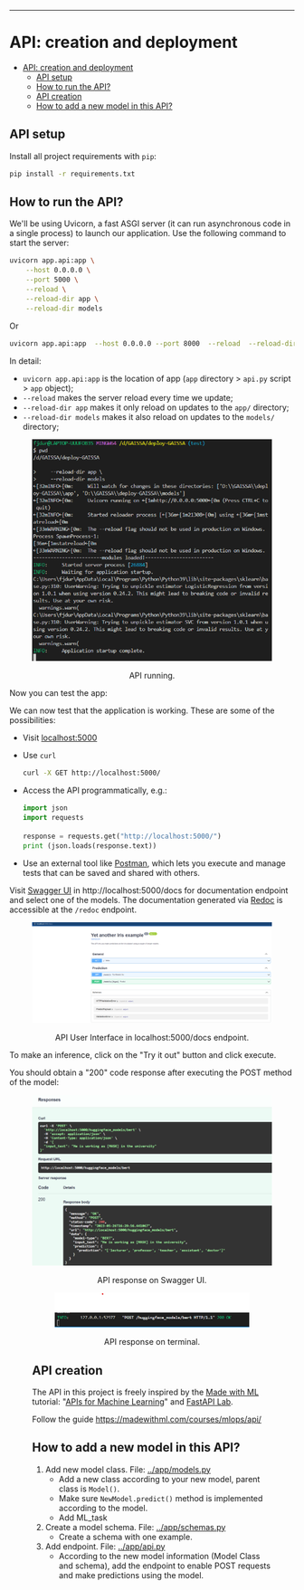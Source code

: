 -------------------
# API: creation and deployment

- [API: creation and deployment](#api-creation-and-deployment)
  - [API setup](#api-setup)
  - [How to run the API?](#how-to-run-the-api)
  - [API creation](#api-creation)
  - [How to add a new model in this API?](#how-to-add-a-new-model-in-this-api)


## API setup

Install all project requirements with `pip`:

```bash
pip install -r requirements.txt
```

## How to run the API?

We'll be using Uvicorn, a fast ASGI server (it can run asynchronous code in a single process) to launch our application. Use the following command to start the server:

```bash
uvicorn app.api:app \
    --host 0.0.0.0 \
    --port 5000 \
    --reload \
    --reload-dir app \
    --reload-dir models
```
Or
```bash
uvicorn app.api:app  --host 0.0.0.0 --port 8000  --reload  --reload-dir deploy-GAISSA --reload-dir app 
```
In detail:

- `uvicorn app.api:app` is the location of app (`app` directory > `api.py` script > `app` object);
- `--reload` makes the server reload every time we update;
- `--reload-dir app` makes it only reload on updates to the `app/` directory;
- `--reload-dir models` makes it also reload on updates to the `models/` directory;


<center><figure>
  <img
  src="../static/deployment/api/01_api_running.png"
</figure></center>
<p style="text-align: center;">API running.</p>


Now you can test the app:

We can now test that the application is working. These are some of the possibilities:

- Visit [localhost:5000](http://localhost:5000/)
- Use `curl`

  ```bash
  curl -X GET http://localhost:5000/
  ```

- Access the API programmatically, e.g.:

  ```python
  import json
  import requests

  response = requests.get("http://localhost:5000/")
  print (json.loads(response.text))
  ```

- Use an external tool like [Postman](https://www.postman.com), which lets you execute and manage tests that can be saved and shared with others.

Visit [Swagger UI](http://localhost:5000/docs) in http://localhost:5000/docs for documentation endpoint and select one of the models. The documentation generated via [Redoc](https://github.com/Redocly/redoc) is accessible at the `/redoc` endpoint.


<center><figure>
  <img
  src="../static/deployment/api/01_api_ui.png"
</figure></center>
<p style="text-align: center;">API User Interface in localhost:5000/docs endpoint.</p>


To make an inference, click on the "Try it out" button and click execute.

You should obtain a "200" code response after executing the POST method of the model:

<figure>
  <img
  src="../static/deployment/api/01_api_response_ui.png"
</figure>
<p style="text-align: center;">API response on Swagger UI.</p>


<center><figure>
  <img
  src="../static/deployment/api/01_api_response_terminal.png"
</figure></center>
<p style="text-align: center;">API response on terminal.</p>


## API creation
The API in this project is freely inspired by the [Made with ML](https://madewithml.com) tutorial: "[APIs for Machine Learning](https://madewithml.com/courses/mlops/api/)" and [FastAPI Lab](https://github.com/se4ai2122-cs-uniba/SE4AI2021Course_FastAPI-demo).

Follow the guide https://madewithml.com/courses/mlops/api/

## How to add a new model in this API?

1. Add new model class.
   File: [../app/models.py](../app/models.py)
   - Add a new class according to your new model, parent class is `Model()`.
   - Make sure `NewModel.predict()` method is implemented according to the model.
   - Add ML_task
2. Create a model schema.
   File: [../app/schemas.py](../app/schemas.py)
   - Create a schema with one example.
3. Add endpoint.
   File: [../app/api.py](../app/api.py)
   - According to the new model information (Model Class and schema), add the endpoint to enable POST requests and make predictions using the model.

